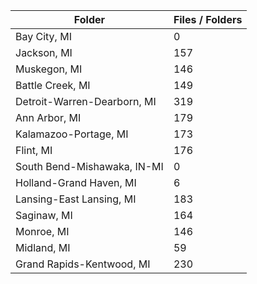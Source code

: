 | Folder                      |   Files / Folders |
|-----------------------------|-------------------|
| Bay City, MI                |                 0 |
| Jackson, MI                 |               157 |
| Muskegon, MI                |               146 |
| Battle Creek, MI            |               149 |
| Detroit-Warren-Dearborn, MI |               319 |
| Ann Arbor, MI               |               179 |
| Kalamazoo-Portage, MI       |               173 |
| Flint, MI                   |               176 |
| South Bend-Mishawaka, IN-MI |                 0 |
| Holland-Grand Haven, MI     |                 6 |
| Lansing-East Lansing, MI    |               183 |
| Saginaw, MI                 |               164 |
| Monroe, MI                  |               146 |
| Midland, MI                 |                59 |
| Grand Rapids-Kentwood, MI   |               230 |